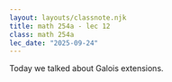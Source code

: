 ```yaml
---
layout: layouts/classnote.njk
title: math 254a - lec 12
class: math 254a
lec_date: "2025-09-24"
---
```


Today we talked about Galois extensions.

